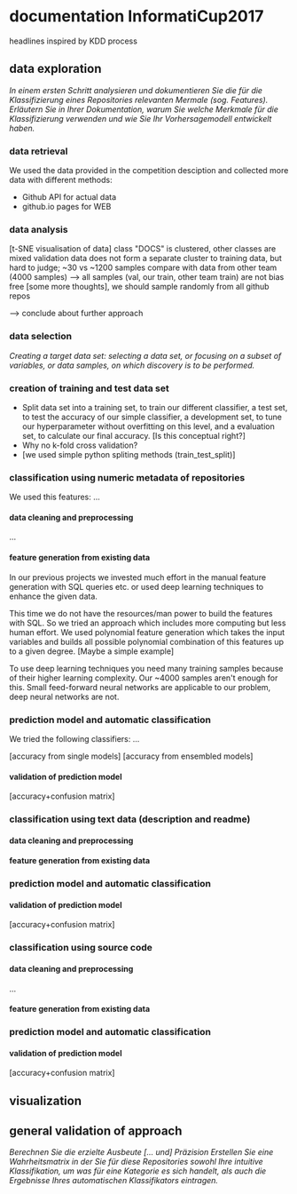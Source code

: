 # documentation InformatiCup2017
headlines inspired by KDD process

## data exploration
_In einem ersten Schritt analysieren und dokumentieren Sie die für die Klassifizierung eines Repositories relevanten Mermale (sog.  Features)._
_Erläutern Sie in Ihrer Dokumentation, warum Sie welche Merkmale für die Klassifizierung verwenden und wie Sie Ihr Vorhersagemodell entwickelt haben._

### data retrieval
We used the data provided in the competition desciption and collected more data with different methods:
* Github API for actual data
* github.io pages for WEB

### data analysis
[t-SNE visualisation of data] 
class "DOCS" is clustered, other classes are mixed
validation data does not form a separate cluster to training data, but hard to judge; ~30 vs ~1200 samples
compare with data from other team (4000 samples)
--> all samples (val, our train, other team train) are not bias free [some more thoughts], we should sample randomly from all github repos

--> conclude about further approach

### data selection
_Creating a target data set: selecting a data set, or focusing on a subset of variables, or data samples, on which discovery is to be performed._

### creation of training and test data set
* Split data set into a training set, to train our different classifier, 
a test set, to test the accuracy of our simple classifier, 
a development set, to tune our hyperparameter without overfitting on this level, 
and a evaluation set, to calculate our final accuracy. [Is this conceptual right?]
* Why no k-fold cross validation?
* [we used simple python spliting methods (train_test_split)] 

### classification using numeric metadata of repositories
We used this features:
...

#### data cleaning and preprocessing
...

#### feature generation from existing data
In our previous projects we invested much effort in the manual feature generation with SQL queries etc. or used deep learning techniques to enhance the given data.

This time we do not have the resources/man power to build the features with SQL. So we tried an approach which includes more computing but less human effort.
We used polynomial feature generation which takes the input variables and builds all possible polynomial combination of this features up to a given degree.
[Maybe a simple example]
 
To use deep learning techniques you need many training samples because of their higher learning complexity. Our ~4000 samples aren't enough for this.
Small feed-forward neural networks are applicable to our problem, deep neural networks are not.

### prediction model and automatic classification
We tried the following classifiers:
...

[accuracy from single models]
[accuracy from ensembled models]

#### validation of prediction model
[accuracy+confusion matrix]

### classification using text data (description and readme)

#### data cleaning and preprocessing

#### feature generation from existing data

### prediction model and automatic classification

#### validation of prediction model
[accuracy+confusion matrix]

### classification using source code

#### data cleaning and preprocessing
...

#### feature generation from existing data


### prediction model and automatic classification

#### validation of prediction model
[accuracy+confusion matrix]

## visualization

## general validation of approach
_Berechnen Sie die erzielte  Ausbeute [... und] Präzision_
_Erstellen Sie eine Wahrheitsmatrix in der Sie für diese Repositories sowohl Ihre intuitive Klassifikation, um was für eine Kategorie es sich handelt, als auch die Ergebnisse Ihres automatischen Klassifikators eintragen._